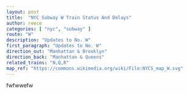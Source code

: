 ```yaml
---
layout: post
title:  "NYC Subway W Train Status And Delays"
author: reece
categories: [ "nyc", "subway" ]
route: "W"
description: "Updates to No. W"
first_paragraph: "Updates to No. W"
direction_out: "Manhattan & Brooklyn"
direction_back: "Manhattan & Queens"
related_trains: "N,Q,R"
map_ref: "https://commons.wikimedia.org/wiki/File:NYCS_map_W.svg"
---
```


fwfwwefw
